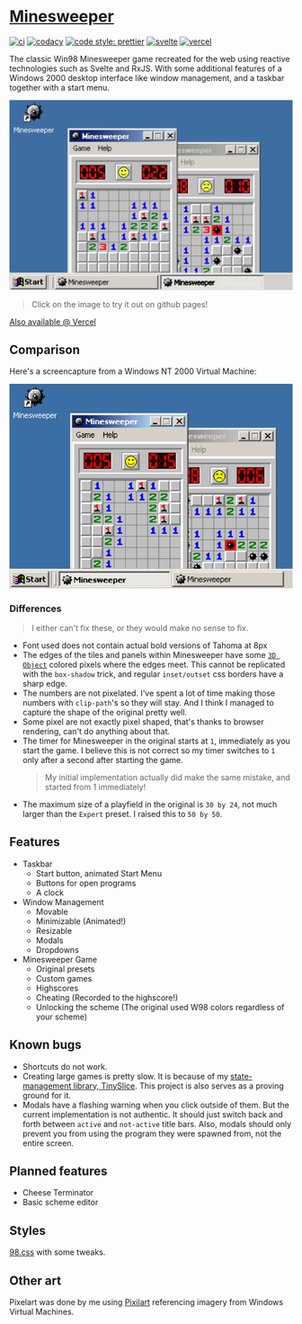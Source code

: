 # [Minesweeper](https://alexaegis.github.io/minesweeper/)

<!-- markdownlint-disable MD013 -->

[![ci](https://github.com/AlexAegis/minesweeper/actions/workflows/cicd.yml/badge.svg)](https://github.com/AlexAegis/minesweeper/actions/workflows/cicd.yml)
[![codacy](https://app.codacy.com/project/badge/Grade/cdc716a23e1d4528a62c19998dab35d4)](https://www.codacy.com/gh/AlexAegis/minesweeper/dashboard?utm_source=github.com&utm_medium=referral&utm_content=AlexAegis/minesweeper&utm_campaign=Badge_Grade)
[![code style: prettier](https://img.shields.io/badge/code_style-prettier-ff69b4.svg)](https://github.com/prettier/prettier)
[![svelte](https://img.shields.io/badge/made%20with-svelte-orange)](https://github.com/sveltejs/svelte)
[![vercel](https://vercelbadge.vercel.app/api/alexaegis/minesweeper)](https://vercel.com/alexaegis/minesweeper)

<!-- markdownlint-enable MD013 -->

The classic Win98 Minesweeper game recreated for the web using reactive
technologies such as Svelte and RxJS. With some additional features of a Windows
2000 desktop interface like window management, and a taskbar together with a
start menu.

[![Preview](./docs/minesweeper-preview.png)](https://alexaegis.github.io/minesweeper/)

> Click on the image to try it out on github pages!

[Also available @ Vercel](https://minesweeper-kit.vercel.app/)

## Comparison

Here's a screencapture from a Windows NT 2000 Virtual Machine:

![Preview](./docs/w2k-comparison.png)

### Differences

> I either can't fix these, or they would make no sense to fix.

- Font used does not contain actual bold versions of Tahoma at 8px
- The edges of the tiles and panels within Minesweeper have some
  [`3D Object`](./docs/w2k.blog.md#3d-objects) colored pixels where the edges
  meet. This cannot be replicated with the `box-shadow` trick, and regular
  `inset/outset` css borders have a sharp edge.
- The numbers are not pixelated. I've spent a lot of time making those numbers
  with `clip-path`'s so they will stay. And I think I managed to capture the
  shape of the original pretty well.
- Some pixel are not exactly pixel shaped, that's thanks to browser rendering,
  can't do anything about that.
- The timer for Minesweeper in the original starts at `1`, immediately as you
  start the game. I believe this is not correct so my timer switches to `1` only
  after a second after starting the game.
  > My initial implementation actually did make the same mistake, and started
  > from 1 immediately!
- The maximum size of a playfield in the original is `30 by 24`, not much larger
  than the `Expert` preset. I raised this to `50 by 50`.

## Features

- Taskbar
  - Start button, animated Start Menu
  - Buttons for open programs
  - A clock
- Window Management
  - Movable
  - Minimizable (Animated!)
  - Resizable
  - Modals
  - Dropdowns
- Minesweeper Game
  - Original presets
  - Custom games
  - Highscores
  - Cheating (Recorded to the highscore!)
  - Unlocking the scheme (The original used W98 colors regardless of your
    scheme)

## Known bugs

- Shortcuts do not work.
- Creating large games is pretty slow. It is because of my
  [state-management library, TinySlice](https://github.com/AlexAegis/tinyslice).
  This project is also serves as a proving ground for it.
- Modals have a flashing warning when you click outside of them. But the current
  implementation is not authentic. It should just switch back and forth between
  `active` and `not-active` title bars. Also, modals should only prevent you
  from using the program they were spawned from, not the entire screen.

## Planned features

- Cheese Terminator
- Basic scheme editor

## Styles

[98.css](https://jdan.github.io/98.css/#intro) with some tweaks.

## Other art

Pixelart was done by me using [Pixilart](https://www.pixilart.com/alexaegis)
referencing imagery from Windows Virtual Machines.
